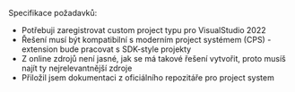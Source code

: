 Specifikace požadavků:
- Potřebuji zaregistrovat custom project typu pro VisualStudio 2022
- Řešení musí být kompatibilní s moderním project systémem (CPS) - extension bude pracovat s SDK-style projekty
- Z online zdrojů není jasné, jak se má takové řešení vytvořit, proto musíš najít ty nejrelevantnější zdroje
- Přiložil jsem dokumentaci z oficiálního repozitáře pro project system